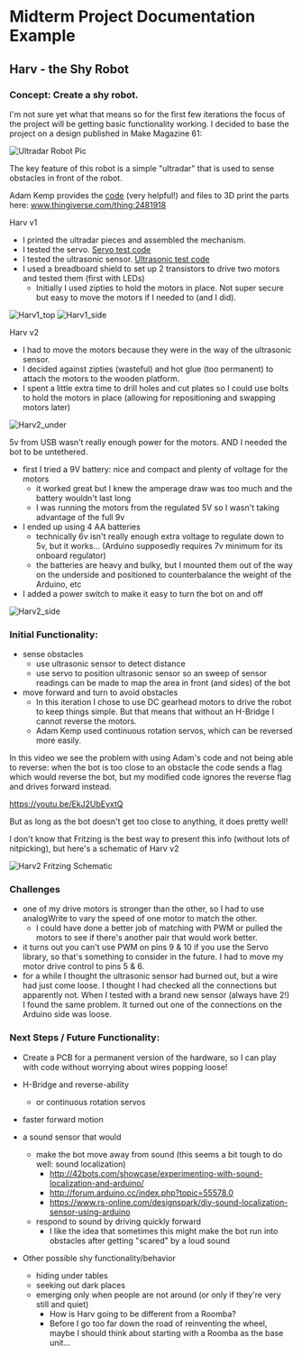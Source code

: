 
# Midterm Project Documentation Example 

## Harv - the Shy Robot

### Concept: Create a shy robot. 

I'm not sure yet what that means so for the first few iterations the focus of the project will be getting basic functionality working.
I decided to base the project on a design published in Make Magazine 61:

![Ultradar Robot Pic](UltraDAR/images/9fb649f13b055a1754cfbe000f67afff_preview_featured.jpg)

The key feature of this robot is a simple "ultradar" that is used to sense obstacles in front of the robot. 

Adam Kemp provides the [code](UltraDAR/files/UltraDAR-SingleSweep.ino) (very helpful!) and files to 3D print the parts here: www.thingiverse.com/thing:2481918

[//]: # (comment test: UltraDAR/images/UltraDAR-Top.jpg)
Harv v1
- I printed the ultradar pieces and assembled the mechanism. 
- I tested the servo. [Servo test code](code/ServoTest.ino)
- I tested the ultrasonic sensor. [Ultrasonic test code](code/UltraTest.ino)
- I used a breadboard shield to set up 2 transistors to drive two motors and tested them (first with LEDs)
  - Initially I used zipties to hold the motors in place. Not super secure but easy to move the motors if I needed to (and I did).

![Harv1_top](images/Harv1_top.jpg)
![Harv1_side](images/Harv1_side.JPG)

Harv v2
 - I had to move the motors because they were in the way of the ultrasonic sensor. 
 - I decided against zipties (wasteful) and hot glue (too permanent) to attach the motors to the wooden platform. 
 - I spent a little extra time to drill holes and cut plates so I could use bolts to hold the motors in place (allowing for repositioning and swapping motors later)

![Harv2_under](images/Harv2_under.jpg)

5v from USB wasn't really enough power for the motors. AND I needed the bot to be untethered.
- first I tried a 9V battery: nice and compact and plenty of voltage for the motors
  - it worked great but I knew the amperage draw was too much and the battery wouldn't last long
  - I was running the motors from the regulated 5V so I wasn't taking advantage of the full 9v
- I ended up using 4 AA batteries
  - technically 6v isn't really enough extra voltage to regulate down to 5v, but it works... (Arduino supposedly requires 7v minimum for its onboard regulator)
  - the batteries are heavy and bulky, but I mounted them out of the way on the underside and positioned to counterbalance the weight of the Arduino, etc
- I added a power switch to make it easy to turn the bot on and off

![Harv2_side](images/Harv2_side.jpg)


### Initial Functionality:

 - sense obstacles
   - use ultrasonic sensor to detect distance
   - use servo to position ultrasonic sensor so an sweep of sensor readings can be made to map the area in front (and sides) of the bot
 - move forward and turn to avoid obstacles
   -  In this iteration I chose to use DC gearhead motors to drive the robot to keep things simple. But that means that without an H-Bridge I cannot reverse the motors.
   - Adam Kemp used continuous rotation servos, which can be reversed more easily. 
 

 In this video we see the problem with using Adam's code and not being able to reverse: 
 when the bot is too close to an obstacle the code sends a flag which would reverse the bot, but my modified code ignores the reverse flag and drives forward instead.
 
 https://youtu.be/EkJ2UbEyxtQ
 
 But as long as the bot doesn't get too close to anything, it does pretty well! 
 
 I don't know that Fritzing is the best way to present this info (without lots of nitpicking), but here's a schematic of Harv v2
 
 
 ![Harv2 Fritzing Schematic](Harv_Fritzing/Harv2_bb.jpg)
 
 
### Challenges

 - one of my drive motors is stronger than the other, so I had to use analogWrite to vary the speed of one motor to match the other. 
   - I could have done a better job of matching with PWM or pulled the motors to see if there's another pair that would work better.
 - it turns out you can't use PWM on pins 9 & 10 if you use the Servo library, so that's something to consider in the future. I had to move my motor drive control to pins 5 & 6.
 - for a while I thought the ultrasonic sensor had burned out, but a wire had just come loose. I thought I had checked all the connections but apparently not. 
 	When I tested with a brand new sensor (always have 2!) I found the same problem. It turned out one of the connections on the Arduino side was loose.
 

### Next Steps / Future Functionality:

 - Create a PCB for a permanent version of the hardware, so I can play with code without worrying about wires popping loose!

 - H-Bridge and reverse-ability
   - or continuous rotation servos
   
 - faster forward motion
 
 - a sound sensor that would
 	- make the bot move away from sound (this seems a bit tough to do well: sound localization)
 		- http://42bots.com/showcase/experimenting-with-sound-localization-and-arduino/
 		- http://forum.arduino.cc/index.php?topic=55578.0
 		- https://www.rs-online.com/designspark/diy-sound-localization-sensor-using-arduino
 	- respond to sound by driving quickly forward
 	  -  I like the idea that sometimes this might make the bot run into obstacles after getting "scared" by a loud sound
 	  
 - Other possible shy functionality/behavior
   - hiding under tables
   - seeking out dark places
   - emerging only when people are not around (or only if they're very still and quiet)
     - How is Harv going to be different from a Roomba?
     - Before I go too far down the road of reinventing the wheel, maybe I should think about starting with a Roomba as the base unit...
   
 	  
 	  
 	  
